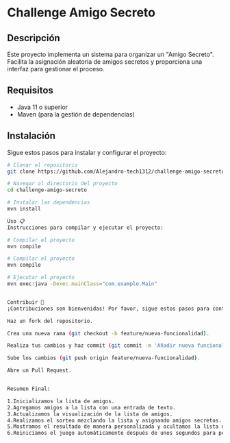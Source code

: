 # Challenge Amigo Secreto

## Descripción
Este proyecto implementa un sistema para organizar un "Amigo Secreto". Facilita la asignación aleatoria de amigos secretos y proporciona una interfaz para gestionar el proceso.

## Requisitos
- Java 11 o superior
- Maven (para la gestión de dependencias)

## Instalación
Sigue estos pasos para instalar y configurar el proyecto:

```bash
# Clonar el repositorio
git clone https://github.com/Alejandro-tech1312/challenge-amigo-secreto.git

# Navegar al directorio del proyecto
cd challenge-amigo-secreto

# Instalar las dependencias
mvn install

Uso 📋
Instrucciones para compilar y ejecutar el proyecto:

# Compilar el proyecto
mvn compile

# Compilar el proyecto
mvn compile

# Ejecutar el proyecto
mvn exec:java -Dexec.mainClass="com.example.Main"


Contribuir 🤝
¡Contribuciones son bienvenidas! Por favor, sigue estos pasos para contribuir al proyecto

Haz un fork del repositorio.

Crea una nueva rama (git checkout -b feature/nueva-funcionalidad).

Realiza tus cambios y haz commit (git commit -m 'Añadir nueva funcionalidad').

Sube los cambios (git push origin feature/nueva-funcionalidad).

Abre un Pull Request.


Resumen Final:

1.Inicializamos la lista de amigos.
2.Agregamos amigos a la lista con una entrada de texto.
3.Actualizamos la visualización de la lista de amigos.
4.Realizamos el sorteo mezclando la lista y asignando amigos secretos.
5.Mostramos el resultado de manera personalizada y ocultamos la lista de amigos.
6.Reiniciamos el juego automáticamente después de unos segundos para permitir un nuevo sorteo.
